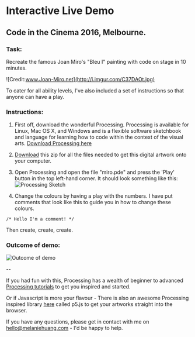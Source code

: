 # Interactive Live Demo 
## Code in the Cinema 2016, Melbourne.

### Task: 
Recreate the famous Joan Miro's "Bleu I" painting with code on stage in 10 minutes.

![Credit:www.Joan-Miro.net](http://i.imgur.com/C37DAOt.jpg)

To cater for all ability levels, I've also included a set of instructions so that anyone can have a play.

### Instructions: 

1. First off, download the wonderful Processing. Processing is available for Linux, Mac OS X, and Windows and is a flexible software sketchbook and language for learning how to code within the context of the visual arts. [Download Processing here](https://processing.org/download/?processing)

2. [Download](https://github.com/melaniehuang/Miro/archive/master.zip) this zip for all the files needed to get this digital artwork onto your computer.

3. Open Processing and open the file "miro.pde" and press the 'Play' button in the top left-hand corner. It should look something like this:
![Processing Sketch](http://i.imgur.com/bPUTlHQ.png)

4. Change the colours by having a play with the numbers. I have put comments that look like this to guide you in how to change these colours.

` /* Hello I'm a comment! */ `

Then create, create, create.

### Outcome of demo: 
![Outcome of demo](http://i.imgur.com/jo9uCpy.jpg)

--

If you had fun with this, Processing has a wealth of beginner to advanced [Processing tutorials](https://processing.org/tutorials/) to get you inspired and started.

Or if Javascript is more your flavour - There is also an awesome Processing inspired library [here](http://p5js.org/) called p5.js to get your artworks straight into the browser. 

If you have any questions, please get in contact with me on hello@melaniehuang.com - I'd be happy to help.